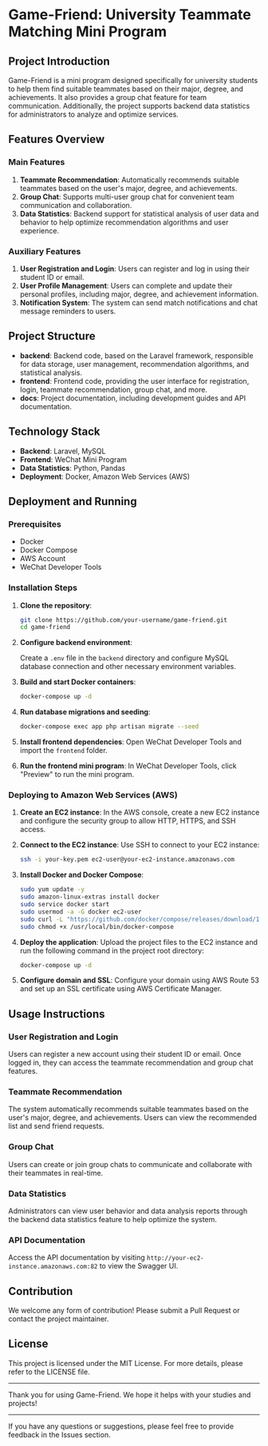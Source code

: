 # Game-Friend: University Teammate Matching Mini Program

## Project Introduction

Game-Friend is a mini program designed specifically for university students to help them find suitable teammates based on their major, degree, and achievements. It also provides a group chat feature for team communication. Additionally, the project supports backend data statistics for administrators to analyze and optimize services.

## Features Overview

### Main Features

1. **Teammate Recommendation**: Automatically recommends suitable teammates based on the user's major, degree, and achievements.
2. **Group Chat**: Supports multi-user group chat for convenient team communication and collaboration.
3. **Data Statistics**: Backend support for statistical analysis of user data and behavior to help optimize recommendation algorithms and user experience.



### Auxiliary Features

1. **User Registration and Login**: Users can register and log in using their student ID or email.
2. **User Profile Management**: Users can complete and update their personal profiles, including major, degree, and achievement information.
3. **Notification System**: The system can send match notifications and chat message reminders to users.

## Project Structure

- **backend**: Backend code, based on the Laravel framework, responsible for data storage, user management, recommendation algorithms, and statistical analysis.
- **frontend**: Frontend code, providing the user interface for registration, login, teammate recommendation, group chat, and more.
- **docs**: Project documentation, including development guides and API documentation.

## Technology Stack

- **Backend**: Laravel, MySQL
- **Frontend**: WeChat Mini Program
- **Data Statistics**: Python, Pandas
- **Deployment**: Docker, Amazon Web Services (AWS)

## Deployment and Running

### Prerequisites

- Docker
- Docker Compose
- AWS Account
- WeChat Developer Tools

### Installation Steps

1. **Clone the repository**:
    ```bash
    git clone https://github.com/your-username/game-friend.git
    cd game-friend
    ```

2. **Configure backend environment**:

    Create a `.env` file in the `backend` directory and configure MySQL database connection and other necessary environment variables.

3. **Build and start Docker containers**:
    ```bash
    docker-compose up -d
    ```

4. **Run database migrations and seeding**:
    ```bash
    docker-compose exec app php artisan migrate --seed
    ```

5. **Install frontend dependencies**:
    Open WeChat Developer Tools and import the `frontend` folder.

6. **Run the frontend mini program**:
    In WeChat Developer Tools, click "Preview" to run the mini program.

### Deploying to Amazon Web Services (AWS)

1. **Create an EC2 instance**:
    In the AWS console, create a new EC2 instance and configure the security group to allow HTTP, HTTPS, and SSH access.

2. **Connect to the EC2 instance**:
    Use SSH to connect to your EC2 instance:
    ```bash
    ssh -i your-key.pem ec2-user@your-ec2-instance.amazonaws.com
    ```

3. **Install Docker and Docker Compose**:
    ```bash
    sudo yum update -y
    sudo amazon-linux-extras install docker
    sudo service docker start
    sudo usermod -a -G docker ec2-user
    sudo curl -L "https://github.com/docker/compose/releases/download/1.29.2/docker-compose-$(uname -s)-$(uname -m)" -o /usr/local/bin/docker-compose
    sudo chmod +x /usr/local/bin/docker-compose
    ```

4. **Deploy the application**:
    Upload the project files to the EC2 instance and run the following command in the project root directory:
    ```bash
    docker-compose up -d
    ```

5. **Configure domain and SSL**:
    Configure your domain using AWS Route 53 and set up an SSL certificate using AWS Certificate Manager.

## Usage Instructions

### User Registration and Login

Users can register a new account using their student ID or email. Once logged in, they can access the teammate recommendation and group chat features.

### Teammate Recommendation

The system automatically recommends suitable teammates based on the user's major, degree, and achievements. Users can view the recommended list and send friend requests.

### Group Chat

Users can create or join group chats to communicate and collaborate with their teammates in real-time.

### Data Statistics

Administrators can view user behavior and data analysis reports through the backend data statistics feature to help optimize the system.

### API Documentation

Access the API documentation by visiting `http://your-ec2-instance.amazonaws.com:82` to view the Swagger UI.

## Contribution

We welcome any form of contribution! Please submit a Pull Request or contact the project maintainer.

## License

This project is licensed under the MIT License. For more details, please refer to the LICENSE file.

---

Thank you for using Game-Friend. We hope it helps with your studies and projects!

---

If you have any questions or suggestions, please feel free to provide feedback in the Issues section.
